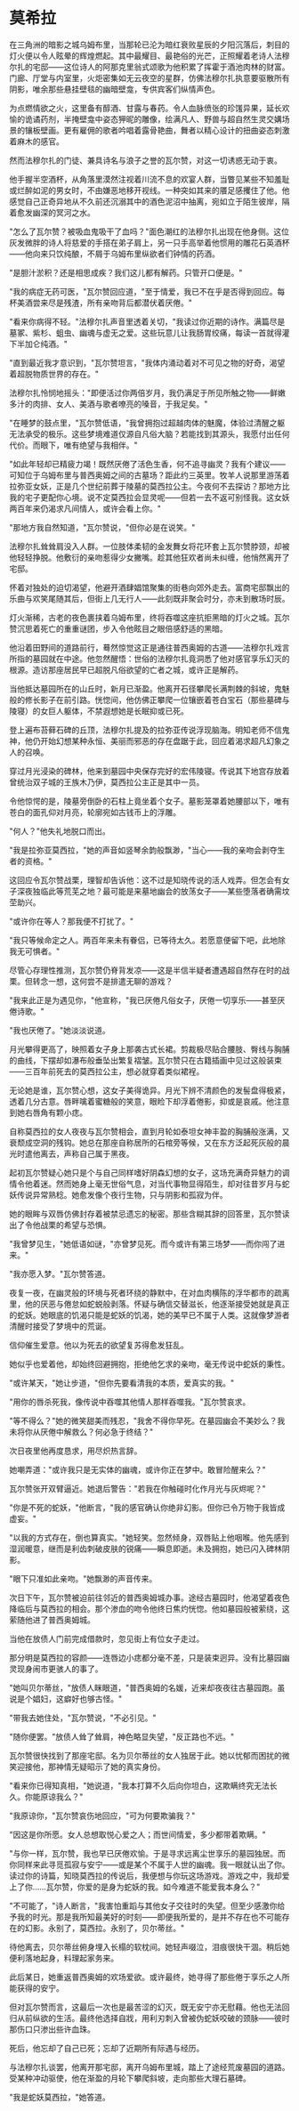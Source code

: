 # 莫希拉

在三角洲的暗影之城乌姆布里，当那轮已沦为暗红衰败星辰的夕阳沉落后，刺目的灯火便以令人眩晕的辉煌燃起。其中最耀目、最艳俗的光芒，正照耀着老诗人法穆尔扎的宅邸——这位诗人的阿那克里翁式颂歌为他积累了挥霍于酒池肉林的财富。门廊、厅堂与内室里，火炬密集如无云夜空的星群，仿佛法穆尔扎执意要驱散所有阴影，唯余那些悬挂壁毯的幽暗壁龛，专供宾客们纵情声色。

为点燃情欲之火，这里备有醇酒、甘露与春药。令人血脉偾张的珍馐异果，延长欢愉的诡谲药剂，半掩壁龛中姿态狎昵的雕像，绘满凡人、野兽与超自然生灵交媾场景的镶板壁画。更有雇佣的歌者吟唱着露骨艳曲，舞者以精心设计的扭曲姿态刺激着麻木的感官。

然而法穆尔扎的门徒、兼具诗名与浪子之誉的瓦尔赞，对这一切诱惑无动于衷。

他手握半空酒杯，从角落里漠然注视着川流不息的欢宴人群，当瞥见某些不知羞耻或烂醉如泥的男女时，不由嫌恶地移开视线。一种突如其来的餍足感攫住了他。他感觉自己正奇异地从不久前还沉溺其中的酒色泥沼中抽离，宛如立于陌生彼岸，隔着愈发幽深的冥河之水。

"怎么了瓦尔赞？被吸血鬼吸干了血吗？"面色潮红的法穆尔扎出现在他身侧。这位灰发微胖的诗人将慈爱的手搭在弟子肩上，另一只手高举着他惯用的雕花石英酒杯——他向来只饮纯酿，不屑于乌姆布里纵欲者们钟情的药酒。

"是胆汁淤积？还是相思成疾？我们这儿都有解药。只管开口便是。"

"我的病症无药可医，"瓦尔赞回应道，"至于情爱，我已不在乎是否得到回应。每杯美酒尝来尽是残渣，所有亲吻背后都潜伏着厌倦。"

"看来你病得不轻。"法穆尔扎声音里透着关切，"我读过你近期的诗作。满篇尽是墓冢、紫杉、蛆虫、幽魂与虚无之爱。这些玩意儿让我肠胃绞痛，每读一首就得灌下半加仑纯酒。"

"直到最近我才意识到，"瓦尔赞坦言，"我体内涌动着对不可见之物的好奇，渴望着超脱物质世界的存在。"

法穆尔扎怜悯地摇头："即便活过你两倍岁月，我仍满足于所见所触之物——鲜嫩多汁的肉排、女人、美酒与歌者嘹亮的嗓音，于我足矣。"

"在睡梦的鼓点里，"瓦尔赞低语，"我曾拥抱过超越肉体的魅魔，体验过清醒之躯无法承受的极乐。这些梦境难道仅源自凡俗大脑？若能找到其源头，我愿付出任何代价。而眼下，唯有绝望与我相伴。"

"如此年轻却已精疲力竭！既然厌倦了活色生香，何不追寻幽灵？我有个建议——可知位于乌姆布里与普西奥姆之间的古墓场？距此约三英里。牧羊人说那里游荡着拉弥亚女妖，正是几个世纪前葬于陵墓的莫西拉公主。今夜何不去探访？那地方比我的宅子更配你心境。说不定莫西拉会显灵呢——但若一去不返可别怪我。这女妖两百年来仍渴求凡间情人，或许会看上你。"

"那地方我自然知道，"瓦尔赞说，"但你必是在说笑。"

法穆尔扎耸耸肩没入人群。一位肢体柔韧的金发舞女将花环套上瓦尔赞脖颈，却被他轻轻挣脱。他敷衍的亲吻惹得少女撇嘴。趁其他狂欢者尚未纠缠，他悄然离开了宅邸。

怀着对独处的迫切渴望，他避开酒肆娼馆聚集的街巷向郊外走去。富商宅邸飘出的乐曲与欢笑尾随其后，但街上几无行人——此刻既非聚会时分，亦未到散场时辰。

灯火渐稀，古老的夜色裹挟着乌姆布里，终将吞噬这座抗拒黑暗的灯火之城。瓦尔赞沉思着死亡的重重谜团，步入令他眩目之眼倍感舒适的黑暗。

他沿着田野间的道路前行，蓦然惊觉这正是通往普西奥姆的古道——法穆尔扎戏言所指的墓园就在中途。他忽然醒悟：世俗的法穆尔扎竟洞悉了他对感官享乐幻灭的根源。造访那座居民早已超脱凡俗欲望的亡者之城，或许正是解药。

当他抵达墓园所在的山丘时，新月已渐盈。他离开石径攀爬长满荆棘的斜坡，鬼魅般的修长影子在前引路。恍惚间，他仿佛正攀爬一位镶嵌着苍白宝石（那些墓碑与陵寝）的女巨人躯体，不禁遐想她是长眠抑或已死。

登上遍布苔藓石碑的丘顶，法穆尔扎提及的拉弥亚传说浮现脑海。明知老师不信鬼神，他仍开始幻想某种永恒、美丽而邪恶的存在盘踞于此，回应着渴求超凡幻象之人的召唤。

穿过月光浸染的碑林，他来到墓园中央保存完好的宏伟陵寝。传说其下地宫存放着曾统治双子城的王族木乃伊，莫西拉公主正是其中一员。

令他惊愕的是，陵墓旁倒卧的石柱上竟坐着个女子。墓影笼罩着她腰部以下，唯有苍白的面孔仰对月亮，轮廓宛如古钱币上的浮雕。

"何人？"他失礼地脱口而出。

"我是拉弥亚莫西拉，"她的声音如竖琴余韵般飘渺，"当心——我的亲吻会剥夺生者的资格。"

这回应令瓦尔赞战栗，理智却告诉他：这不过是知晓传说的活人戏弄。但怎会有女子深夜独临此等荒芜之地？最可能是来墓地幽会的放荡女子——某些堕落者确需坟茔助兴。

"或许你在等人？那我便不打扰了。"

"我只等候命定之人。两百年来未有眷侣，已等待太久。若愿意便留下吧，此地除我无可惧者。"

尽管心存理性推测，瓦尔赞仍脊背发凉——这是半信半疑者遭遇超自然存在时的战栗。但转念一想，这何尝不是排遣无聊的游戏？

"我来此正是为遇见你，"他宣称，"我已厌倦凡俗女子，厌倦一切享乐——甚至厌倦诗歌。"

"我也厌倦了。"她淡淡说道。

月光攀得更高了，映照着女子身上那袭古式长裙。剪裁极尽贴合腰肢、臀线与胸脯的曲线，下摆却如瀑布般垂坠出繁复褶皱。瓦尔赞只在古籍插画中见过这般装束——三百年前死去的莫西拉公主，想必就穿着类似裙裎。

无论她是谁，瓦尔赞心想，这女子美得诡异。月光下辨不清颜色的发髻盘得极紧，透着几分古意。唇畔噙着蜜糖般的笑意，眼睑下却浮着倦影，抑或是哀戚。他注意到她右唇角有颗小痣。

自称莫西拉的女人夜夜与瓦尔赞相会，直到月轮如泰坦女神丰盈的胸脯般涨满，又衰颓成空洞的残钩。她总在那座自称居所的石棺旁等候，又在东方泛起死灰般的晨光时遣他离去，声称自己属于黑夜。

起初瓦尔赞疑心她只是个与自己同样嗜好阴森幻想的女子，这场充满奇异魅力的调情令他着迷。然而她身上毫无世俗气息，对当代事物显得陌生，却对往昔岁月与蛇妖传说异常熟稔。她愈发像个夜行生物，只与阴影和孤寂为伴。

她的眼眸与双唇仿佛封存着被禁忌遗忘的秘密。那些含糊其辞的回答里，瓦尔赞读出了令他战栗的希望与恐惧。

"我曾梦见生，"她低语如谜，"亦曾梦见死。而今或许有第三场梦——而你闯了进来。"

"我亦愿入梦。"瓦尔赞答道。

夜复一夜，在幽灵般的环境与死者环绕的静默中，在对血肉横陈的浮华都市的疏离里，他的厌恶与倦怠如蛇蜕般剥落。怀疑与确信交替滋长，他逐渐接受她就是真正的蛇妖。她眼底的饥渴只能是蛇妖的饥渴，她的美早已不属于人类。这就像梦游者清醒时接受了梦境中的荒诞。

信仰催生爱意。他以为死去的欲望复苏得愈发狂乱。

她似乎也爱着他，却始终回避拥抱，拒绝他乞求的亲吻，毫无传说中蛇妖的秉性。

"或许某天，"她让步道，"但你先要看清我的本质，爱真实的我。"

"用你的唇杀死我，像传说中吞噬其他情人那样吞噬我。"瓦尔赞哀求。

"等不得么？"她的微笑甜美而残忍，"我舍不得你早死。在墓园幽会不美妙么？我未将你从厌倦中解救么？何必急于终结？"

次日夜里他再度恳求，用尽炽热言辞。

她嘲弄道："或许我只是无实体的幽魂，或许你正在梦中。敢冒险醒来么？"

瓦尔赞张开双臂逼近。她退后警告："若我在你触碰时化作月光与灰烬呢？"

"你是不死的蛇妖，"他断言，"我的感官确认你绝非幻影。但你已令万物于我皆成虚妄。"

"以我的方式存在，倒也算真实。"她轻笑。忽然倾身，双唇贴上他咽喉。他先感到湿润暖意，继而是利齿刺破皮肤的锐痛——瞬息即逝。未及拥抱，她已闪入碑林阴影。

"眼下只准如此亲吻。"她飘渺的声音传来。

次日下午，瓦尔赞被迫前往邻近的普西奥姆城办事。途经古墓园时，他渴望着夜色降临后与莫西拉的相会。那个渗血的吻令他终日焦灼恍惚。他如墓园般被萦绕，这萦随他进了普西奥姆城。

当他在放债人门前完成借款时，忽见街上有位女子走过。

那分明是莫西拉的容颜——连唇边小痣都分毫不差，只是装束迥异。没有比墓园幽灵现身闹市更骇人的事了。

"她叫贝尔蒂丝，"放债人眯眼道，"普西奥姆的名媛，近来却夜夜往古墓园跑。虽说是个娼妇，这癖好也够古怪。"

"带我去她住处，"瓦尔赞说，"不必引见。"

"随你便罢。"放债人耸了耸肩，神色略显失望，"反正路也不远。"

瓦尔赞很快找到了那座宅邸。名为贝尔蒂丝的女人独居于此。她以忧郁而困扰的微笑迎接他，那神情无疑昭示了她的真实身份。

"看来你已得知真相，"她说道，"我本打算不久后向你坦白，这欺瞒终究无法长久。你能原谅我么？"

"我原谅你，"瓦尔赞哀伤地回应，"可为何要欺骗我？"

"因这是你所愿。女人总想取悦心爱之人；而世间情爱，多少都带着欺瞒。"

"与你一样，瓦尔赞，我也早已厌倦欢愉。于是寻求远离尘世享乐的墓园独居。而你同样来此寻觅孤寂与安宁——或是某个不属于人世的幽魂。我一眼就认出了你。读过你的诗篇，知晓莫西拉的传说后，我便想与你玩这场游戏。游戏之中，我却爱上了你……瓦尔赞，你爱的是身为蛇妖的我。如今难道不能爱我本身么？"

"不可能了，"诗人断言，"我害怕重蹈与其他女子交往时的失望。但至少感激你给予我的时光。那是我所知最美好的时刻——即便我所爱的，是并不存在也不可能存在的幻影。永别了，莫西拉。永别了，贝尔蒂丝。"

待他离去，贝尔蒂丝俯身埋入长榻的软枕间。她轻声啜泣，泪痕很快干涸。稍后她便利落地起身，料理起家务来。

此后某日，她重返普西奥姆的欢场爱欲。或许最终，她寻得了那些倦于享乐之人所能获得的安宁。

但对瓦尔赞而言，这最后一次也是最苦涩的幻灭，既无安宁亦无慰藉。他也无法回归从前纵欲的生活。最终他选择自戕，用利刃刺入曾被伪蛇妖咬破的颈脉——彼时那伤口只渗出些许血珠。

死后，他忘却了自己已死；忘却了近期所有际遇与经历。

与法穆尔扎谈罢，他离开那宅邸，离开乌姆布里城，踏上了途经荒废墓园的道路。受某种冲动驱使，他在渐盈的月轮下攀爬斜坡，走向那些大理石墓碑。

"我是蛇妖莫西拉，"她答道。